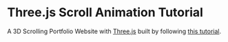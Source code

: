 # Three.js Scroll Animation Tutorial

A 3D Scrolling Portfolio Website with [Three.js](https://threejs.org/) built by following [this tutorial](https://youtu.be/Q7AOvWpIVHU).
